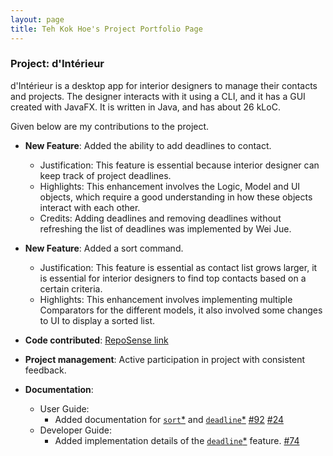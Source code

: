 ```yaml
---
layout: page
title: Teh Kok Hoe's Project Portfolio Page
---
```


### Project: d'Intérieur
d'Intérieur is a desktop app for interior designers to manage their contacts and projects. The designer interacts with it using a CLI, and it has a GUI created with JavaFX. It is written in Java, and has about 26 kLoC.

Given below are my contributions to the project.

* **New Feature**: Added the ability to add deadlines to contact.
  * Justification: This feature is essential because interior designer can keep track of project deadlines.
  * Highlights: This enhancement involves the Logic, Model and UI objects, which require a good understanding in how these objects interact with  each other.
  * Credits: Adding deadlines and removing deadlines without refreshing
    the list of deadlines was implemented by Wei Jue.

* **New Feature**: Added a sort command.
  * Justification: This feature is essential as contact list grows larger, it is essential for interior designers to find top contacts based on a certain criteria.
  * Highlights: This enhancement involves implementing multiple
    Comparators for the different models, it also involved some changes to 
    UI to display a sorted list.

* **Code contributed**: [RepoSense link](https://nus-cs2103-ay2122s2.github.io/tp-dashboard/?search=T12&sort=groupTitle&sortWithin=title&timeframe=commit&mergegroup=&groupSelect=groupByRepos&breakdown=true&checkedFileTypes=docs~functional-code~test-code~other&since=2022-02-18&tabOpen=true&tabType=authorship&tabAuthor=tehkokhoe&tabRepo=AY2122S2-CS2103T-T12-2%2Ftp%5Bmaster%5D&authorshipIsMergeGroup=false&authorshipFileTypes=docs~functional-code~test-code~other&authorshipIsBinaryFileTypeChecked=false)

* **Project management**:
  Active participation in project with consistent feedback.

* **Documentation**:
  * User Guide:
    * Added documentation for [`sort`*](https://ay2122s2-cs2103t-t12-2.github.io/tp/UserGuide.html#prioritising-relevant-contacts-to-you--sort) and [`deadline`*](https://ay2122s2-cs2103t-t12-2.github.io/tp/UserGuide.html#adding-deadlines-to-meet-in-relation-to-a-contact--deadline) [#92](https://github.com/AY2122S2-CS2103T-T12-2/tp/pull/92) [#24](https://github.com/AY2122S2-CS2103T-T12-2/tp/pull/24)
  * Developer Guide:
    * Added implementation details of the [`deadline`*](https://ay2122s2-cs2103t-t12-2.github.io/tp/DeveloperGuide.html#deadline-feature) feature. [#74](https://github.com/AY2122S2-CS2103T-T12-2/tp/pull/74)

